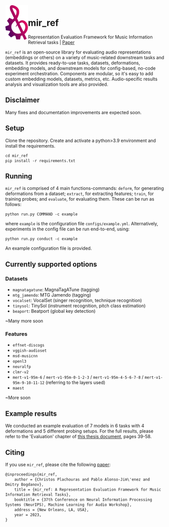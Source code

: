 <img src="docs/img/mir_ref_logo.svg" align="left" height="110">

# mir_ref

Representation Evaluation Framework for Music Information Retrieval tasks | [Paper](https://arxiv.org/abs/2312.05994)

`mir_ref` is an open-source library for evaluating audio representations (embeddings or others) on a variety of music-related downstream tasks and datasets. It provides ready-to-use tasks, datasets, deformations, embedding models, and downstream models for config-based, no-code experiment orchestration. Components are modular, so it's easy to add custom embedding models, datasets, metrics, etc. Audio-specific results analysis and visualization tools are also provided.

## Disclaimer
Many fixes and documentation improvements are expected soon.

## Setup

Clone the repository. Create and activate a python>3.9 environment and install the requirements.

```
cd mir_ref
pip install -r requirements.txt
```

## Running
`mir_ref` is comprised of 4 main functions-commands: `deform`, for generating deformations from a dataset; `extract`, for extracting features; `train`, for training probes; and `evaluate`, for evaluating them. These can be run as follows:
```
python run.py COMMAND -c example
```
where `example` is the configuration file `configs/example.yml`. Alternatively, experiments in the config file can be run end-to-end, using:
```
python run.py conduct -c example
```
An example configuration file is provided.

## Currently supported options
### Datasets
* `magnatagatune`: MagnaTagATune (tagging)
* `mtg_jamendo`: MTG Jamendo (tagging)
* `vocalset`: VocalSet (singer recognition, technique recognition)
* `tinysol`: TinySol (instrument recognition, pitch class estimation)
* `beaport`: Beatport (global key detection)

~Many more soon
### Features
* `effnet-discogs`
* `vggish-audioset`
* `msd-musicnn`
* `openl3`
* `neuralfp`
* `clmr-v2`
* `mert-v1-95m-6` / `mert-v1-95m-0-1-2-3` / `mert-v1-95m-4-5-6-7-8` / `mert-v1-95m-9-10-11-12`  (referring to the layers used)
* `maest`

~More soon

## Example results
We conducted an example evaluation of 7 models in 6 tasks with 4 deformations and 5 different probing setups. For the full results, please refer to the 'Evaluation' chapter of [this thesis document](https://zenodo.org/records/8380471), pages 39-58.

## Citing
If you use `mir_ref`, please cite the following [paper](https://arxiv.org/abs/2312.05994):
```
@inproceedings{mir_ref,
    author = {Christos Plachouras and Pablo Alonso-Jim\'enez and Dmitry Bogdanov},
    title = {mir_ref: A Representation Evaluation Framework for Music Information Retrieval Tasks},
    booktitle = {37th Conference on Neural Information Processing Systems (NeurIPS), Machine Learning for Audio Workshop},
    address = {New Orleans, LA, USA},
    year = 2023,
}
```
